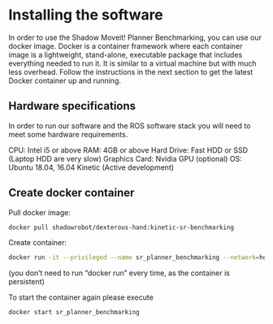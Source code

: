 # Installing the software

In order to use the Shadow Moveit! Planner Benchmarking, you can use our docker image. Docker is a container framework where each container image is a lightweight, stand-alone, executable package that includes everything needed to run it. It is similar to a virtual machine but with much less overhead. Follow the instructions in the next section to get the latest Docker container up and running.

## Hardware specifications

In order to run our software and the ROS software stack you will need to meet some hardware requirements. 

CPU: Intel i5 or above
RAM: 4GB or above
Hard Drive: Fast HDD or SSD (Laptop HDD are very slow)
Graphics Card: Nvidia GPU (optional)
OS: Ubuntu 18.04, 16.04 Kinetic (Active development)

## Create docker container

Pull docker image:
```bash
docker pull shadowrobot/dexterous-hand:kinetic-sr-benchmarking
```
Create container:
```bash
docker run -it --privileged --name sr_planner_benchmarking --network=host -e DISPLAY -e QT_X11_NO_MITSHM=1 -e LOCAL_USER_ID=$(id -u) -v /tmp/.X11-unix:/tmp/.X11-unix:rw shadowrobot/dexterous-hand:kinetic-sr-benchmarking
```
(you don’t need to run “docker run” every time, as the container is persistent)

To start the container again please execute
```
docker start sr_planner_benchmarking
```
